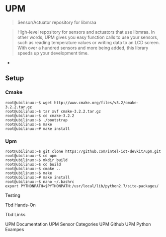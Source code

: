 UPM
==

> Sensor/Actuator repository for libmraa

> High-level repository for sensors and actuators that use libmraa. In other words, UPM gives you easy function calls to use your sensors, such as reading temperature values or writing data to an LCD screen. With over a hundred sensors and more being added, this library speeds up your development time. 

- [](https://github.com/intel-iot-devkit/upm)

## Setup

### Cmake

    root@ubilinux:~$ wget http://www.cmake.org/files/v3.2/cmake-3.2.2.tar.gz
    root@ubilinux:~$ tar xvf cmake-3.2.2.tar.gz
    root@ubilinux:~$ cd cmake-3.2.2
    root@ubilinux:~$ ./bootstrap
    root@ubilinux:~$ make
    root@ubilinux:~# make install

### Upm

    root@ubilinux:~$ git clone https://github.com/intel-iot-devkit/upm.git
    root@ubilinux:~$ cd upm
    root@ubilinux:~$ mkdir build
    root@ubilinux:~$ cd build
    root@ubilinux:~$ cmake ..
    root@ubilinux:~$ make
    root@ubilinux:~# make install
    root@ubilinux:~$ nano ~/.bashrc
    export PYTHONPATH=$PYTHONPATH:/usr/local/lib/python2.7/site-packages/
Testing

Tbd
Hands-On

Tbd
Links

UPM Documentation
UPM Sensor Categories
UPM Github
UPM Python Exampes